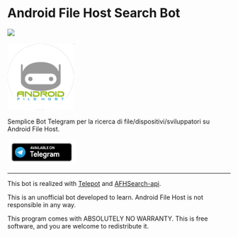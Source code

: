 # Android File Host Search Bot
<a href="https://paypal.me/fast0n" title="Donate"><img src="https://img.shields.io/badge/Dona-PayPal-009cde.svg?style=flat-square"></a>

<img src='img/logo.png' alt='AFHSearchBot' height='150' /></a>

Semplice Bot Telegram per la ricerca di file/dispositivi/sviluppatori su Android File Host.

<a href='https://t.me/AFHSearchBot'><img src='img/telegram_badge.png' alt='Available on Telegram' height='60' /></a>

------------------------------------------------------------------------------------

This bot is realized with [Telepot](https://github.com/nickoala/telepot) and [AFHSearch-api](https://github.com/fast0n/afhsearch-api).

This is an unofficial bot developed to learn. Android File Host is not responsible in any way.

This program comes with ABSOLUTELY NO WARRANTY.
This is free software, and you are welcome to redistribute it.
